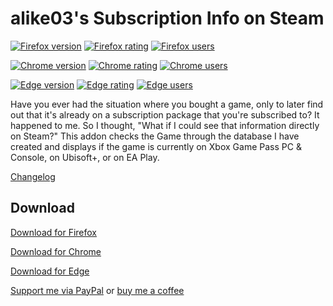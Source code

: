 # alike03's Subscription Info on Steam

[![Firefox version](https://img.shields.io/amo/v/alike03s-subscription-info?label=Firefox&style=for-the-badge)](https://addons.mozilla.org/en-US/firefox/addon/alike03s-subscription-info/) [![Firefox rating](https://img.shields.io/amo/stars/alike03s-subscription-info?label=firefox%20rating&style=for-the-badge)](https://addons.mozilla.org/en-US/firefox/addon/alike03s-subscription-info/) [![Firefox users](https://img.shields.io/amo/users/alike03s-subscription-info?label=firefox%20users&style=for-the-badge&color=dd2222)](https://addons.mozilla.org/en-US/firefox/addon/alike03s-subscription-info/)

[![Chrome version](https://img.shields.io/chrome-web-store/v/jecikjbpiedagpmibmgpfgnkfpomgeok?label=Chrome&style=for-the-badge)](https://chrome.google.com/webstore/detail/jecikjbpiedagpmibmgpfgnkfpomgeok/) [![Chrome rating](https://img.shields.io/chrome-web-store/stars/jecikjbpiedagpmibmgpfgnkfpomgeok?label=Chrome%20rating&style=for-the-badge)](https://chrome.google.com/webstore/detail/jecikjbpiedagpmibmgpfgnkfpomgeok/) [![Chrome users](https://img.shields.io/chrome-web-store/users/jecikjbpiedagpmibmgpfgnkfpomgeok?label=Chrome%20users&style=for-the-badge&color=dd2222)](https://chrome.google.com/webstore/detail/jecikjbpiedagpmibmgpfgnkfpomgeok/)

[![Edge version](https://img.shields.io/badge/dynamic/json?label=edge&style=for-the-badge&%20add-on&prefix=V&query=%24.version&url=https%3A%2F%2Fmicrosoftedge.microsoft.com%2Faddons%2Fgetproductdetailsbycrxid%2Fbapbeljhlgbcmoofikfboidiooefimdp)](https://microsoftedge.microsoft.com/addons/detail/alike03s-subscription-in/bapbeljhlgbcmoofikfboidiooefimdp) [![Edge rating](https://img.shields.io/badge/dynamic/json?label=edge%20rating&color=%2344cc11&style=for-the-badge&suffix=/5&query=%24.averageRating&url=https%3A%2F%2Fmicrosoftedge.microsoft.com%2Faddons%2Fgetproductdetailsbycrxid%2Fbapbeljhlgbcmoofikfboidiooefimdp)](https://microsoftedge.microsoft.com/addons/detail/alike03s-subscription-in/bapbeljhlgbcmoofikfboidiooefimdp) [![Edge users](https://img.shields.io/badge/dynamic/json?label=Edge%20users&style=for-the-badge&color=%23dd2222&query=%24.activeInstallCount&url=https%3A%2F%2Fmicrosoftedge.microsoft.com%2Faddons%2Fgetproductdetailsbycrxid%2Fbapbeljhlgbcmoofikfboidiooefimdp)](https://microsoftedge.microsoft.com/addons/detail/alike03s-subscription-in/bapbeljhlgbcmoofikfboidiooefimdp)

Have you ever had the situation where you bought a game, only to later find out that it's already on a subscription package that you're subscribed to? It happened to me.
So I thought, "What if I could see that information directly on Steam?"
This addon checks the Game through the database I have created and displays if the game is currently on Xbox Game Pass PC & Console, on Ubisoft+, or on EA Play.

[Changelog](https://aligueler.com/SubscriptionInfo/#changelog)

## Download

[Download for Firefox](https://addons.mozilla.org/en-US/firefox/addon/alike03s-subscription-info/)

[Download for Chrome](https://chrome.google.com/webstore/detail/jecikjbpiedagpmibmgpfgnkfpomgeok/)

[Download for Edge](https://microsoftedge.microsoft.com/addons/detail/bapbeljhlgbcmoofikfboidiooefimdp)


[Support me via PayPal](https://paypal.me/alike03/) or [buy me a coffee](https://ko-fi.com/alike03/)
